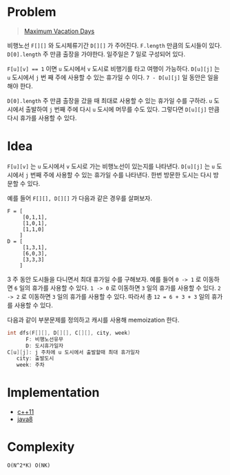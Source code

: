 # Problem

> [Maximum Vacation Days](https://leetcode.com/problems/maximum-vacation-days/)

비행노선 `F[][]` 와 도시체류기간 `D[][]` 가 주어진다. `F.length`
만큼의 도시들이 있다. `D[0].length` 주 만큼 출장을 가야한다.  일주일은
7 일로 구성되어 있다.

`F[u][v] == 1` 이면 `u` 도시에서 `v` 도시로 비행기를 타고 여행이
가능하다. `D[u][j]` 는 `u` 도시에서 `j` 번 째 주에 사용할 수 있는
휴가일 수 이다. `7 - D[u][j]` 일 동안은 일을 해야 한다.

`D[0].length` 주 만큼 출장을 갔을 때 최대로 사용할 수 있는 휴가일 수를
구하라. `u` 도시에서 출발하여 `j` 번째 주에 다시 `u` 도시에
머무를 수도 있다. 그렇다면 `D[u][j]` 만큼 다시 휴가를 사용할 수 있다.

# Idea

`F[u][v]` 는 `u` 도시에서 `v` 도시로 가는 비행노선이 있는지를
나타낸다.  `D[u][j]` 는 `u` 도시에서 `j` 번째 주에 사용할 수 있는
휴가일 수를 나타낸다. 한번 방문한 도시는 다시 방문할 수 있다.

예를 들어 `F[][], D[][]` 가 다음과 같은 경우를 살펴보자.

```
F = [
     [0,1,1],
     [1,0,1],
     [1,1,0]
    ]
D = [
     [1,3,1],
     [6,0,3],
     [3,3,3]
    ]
```

3 주 동안 도시들을 다니면서 최대 휴가일 수를 구해보자.  예를 들어 `0
-> 1` 로 이동하면 `6` 일의 휴가를 사용할 수 있다.  `1 -> 0` 로
이동하면 `3` 일의 휴가를 사용할 수 있다.  `2 -> 2` 로 이동하면 `3`
일의 휴가를 사용할 수 있다.  따라서 총 `12 = 6 + 3 + 3` 일의 휴가를
사용할 수 있다.

다음과 같이 부분문제를 정의하고 캐시를 사용해 memoization 한다.

```cpp
int dfs(F[][], D[][], C[][], city, week)
      F: 비행노선유무
      D: 도시휴가일자
C[u][j]: j 주차에 u 도시에서 출발할때 최대 휴가일자
   city: 출발도시
   week: 주차
```

# Implementation

* [c++11](a.cpp)
* [java8](MainApp.java)

# Complexity

```
O(N^2*K) O(NK)
```
